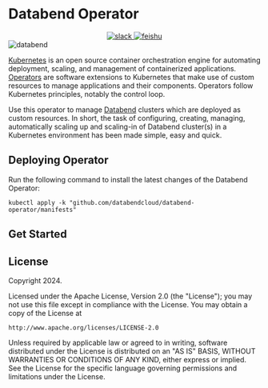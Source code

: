 # Databend Operator

<div align="center">

<div>
<a href="https://link.databend.com/join-slack">
<img src="https://img.shields.io/badge/slack-databend-0abd59?logo=slack" alt="slack" />
</a>

<a href="https://link.databend.com/join-feishu">
<img src="https://img.shields.io/badge/feishu-databend-0abd59" alt="feishu" />
</a>

</div>
</div>

<img src="https://github.com/databendlabs/databend/assets/172204/9997d8bc-6462-4dbd-90e3-527cf50a709c" alt="databend" />

[Kubernetes](https://kubernetes.io/docs/home/) is an open source container orchestration engine for automating deployment, scaling, and management of containerized applications. [Operators](https://kubernetes.io/docs/concepts/extend-kubernetes/operator/) are software extensions to Kubernetes that make use of custom resources to manage applications and their components. Operators follow Kubernetes principles, notably the control loop.

Use this operator to manage [Databend](https://github.com/databendlabs/databend) clusters which are deployed as custom resources. In short, the task of configuring, creating, managing, automatically scaling up and scaling-in of Databend cluster(s) in a Kubernetes environment has been made simple, easy and quick.

## Deploying Operator

Run the following command to install the latest changes of the Databend Operator:

```shell
kubectl apply -k "github.com/databendcloud/databend-operator/manifests"
```

## Get Started


## License

Copyright 2024.

Licensed under the Apache License, Version 2.0 (the "License");
you may not use this file except in compliance with the License.
You may obtain a copy of the License at

    http://www.apache.org/licenses/LICENSE-2.0

Unless required by applicable law or agreed to in writing, software
distributed under the License is distributed on an "AS IS" BASIS,
WITHOUT WARRANTIES OR CONDITIONS OF ANY KIND, either express or implied.
See the License for the specific language governing permissions and
limitations under the License.

